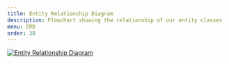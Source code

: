 ```yaml
---
title: Entity Relationship Diagram
description: Flowchart showing the relationship of our entity classes 
menu: ERD
order: 30
---
```


[![Entity Relationship Diagram](../img/erd.svg)](../pdf/erd.pdf)